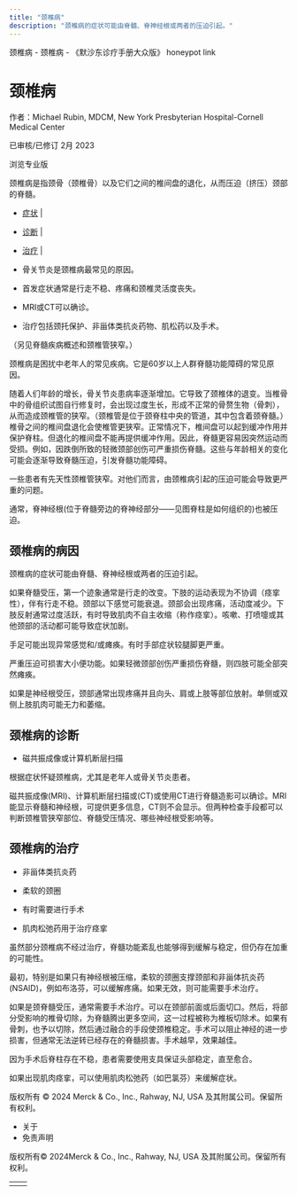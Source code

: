 ```yaml
---
title: "颈椎病"
description: "颈椎病的症状可能由脊髓、脊神经根或两者的压迫引起。"
---
```


﻿颈椎病 \- 颈椎病 \- 《默沙东诊疗手册大众版》 honeypot link

# 颈椎病

作者：Michael Rubin, MDCM, New York Presbyterian Hospital-Cornell Medical Center

已审核/已修订 2月 2023

浏览专业版

颈椎病是指颈骨（颈椎骨）以及它们之间的椎间盘的退化，从而压迫（挤压）颈部的脊髓。

- [症状](#症状_v744136_zh) \|
- [诊断](#诊断_v744141_zh) \|
- [治疗](#治疗_v744144_zh) \|

- 骨关节炎是颈椎病最常见的原因。

- 首发症状通常是行走不稳、疼痛和颈椎灵活度丧失。

- MRI或CT可以确诊。

- 治疗包括颈托保护、非甾体类抗炎药物、肌松药以及手术。


（另见脊髓疾病概述和颈椎管狭窄。）

颈椎病是困扰中老年人的常见疾病。它是60岁以上人群脊髓功能障碍的常见原因。

随着人们年龄的增长，骨关节炎患病率逐渐增加。它导致了颈椎体的退变。当椎骨中的骨组织试图自行修复时，会出现过度生长，形成不正常的骨赘生物（骨刺），从而造成颈椎管的狭窄。（颈椎管是位于颈脊柱中央的管道，其中包含着颈脊髓。） 椎骨之间的椎间盘退化会使椎管更狭窄。正常情况下，椎间盘可以起到缓冲作用并保护脊柱。但退化的椎间盘不能再提供缓冲作用。因此，脊髓更容易因突然运动而受损。例如，因跌倒所致的轻微颈部创伤可严重损伤脊髓。这些与年龄相关的变化可能会逐渐导致脊髓压迫，引发脊髓功能障碍。

一些患者有先天性颈椎管狭窄。对他们而言，由颈椎病引起的压迫可能会导致更严重的问题。

通常，脊神经根(位于脊髓旁边的脊神经部分——见图脊柱是如何组织的)也被压迫。

## 颈椎病的病因

颈椎病的症状可能由脊髓、脊神经根或两者的压迫引起。

如果脊髓受压，第一个迹象通常是行走的改变。下肢的运动表现为不协调（痉挛性），伴有行走不稳。颈部以下感觉可能衰退。颈部会出现疼痛，活动度减少。下肢反射通常过度活跃，有时导致肌肉不自主收缩（称作痉挛）。咳嗽、打喷嚏或其他颈部的活动都可能导致症状加剧。

手足可能出现异常感觉和/或瘫痪。有时手部症状较腿脚更严重。

严重压迫可损害大小便功能。如果轻微颈部创伤严重损伤脊髓，则四肢可能全部突然瘫痪。

如果是神经根受压，颈部通常出现疼痛并且向头、肩或上肢等部位放射。单侧或双侧上肢肌肉可能无力和萎缩。

## 颈椎病的诊断

- 磁共振成像或计算机断层扫描


根据症状怀疑颈椎病，尤其是老年人或骨关节炎患者。

磁共振成像(MRI)、计算机断层扫描或(CT)或使用CT进行脊髓造影可以确诊。MRI能显示脊髓和神经根，可提供更多信息，CT则不会显示。但两种检查手段都可以判断颈椎管狭窄部位、脊髓受压情况、哪些神经根受影响等。

## 颈椎病的治疗

- 非甾体类抗炎药

- 柔软的颈圈

- 有时需要进行手术

- 肌肉松弛药用于治疗痉挛


虽然部分颈椎病不经过治疗，脊髓功能紊乱也能够得到缓解与稳定，但仍存在加重的可能性。

最初，特别是如果只有神经根被压缩，柔软的颈圈支撑颈部和非甾体抗炎药(NSAID)，例如布洛芬，可以缓解疼痛。如果无效，则可能需要手术治疗。

如果是颈脊髓受压，通常需要手术治疗。可以在颈部前面或后面切口。然后，将部分受影响的椎骨切除，为脊髓腾出更多空间，这一过程被称为椎板切除术。如果有骨刺，也予以切除，然后通过融合的手段使颈椎稳定。手术可以阻止神经的进一步损害，但通常无法逆转已经存在的脊髓损害。手术越早，效果越佳。

因为手术后脊柱存在不稳，患者需要使用支具保证头部稳定，直至愈合。

如果出现肌肉痉挛，可以使用肌肉松弛药（如巴氯芬）来缓解症状。



版权所有 © 2024
Merck & Co., Inc., Rahway, NJ, USA 及其附属公司。保留所有权利。

- 关于
- 免责声明

版权所有© 2024Merck & Co., Inc., Rahway, NJ, USA 及其附属公司。保留所有权利。

|     |     |
| --- | --- |
|  |  |